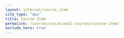 ```yaml
---
layout: internal/course_item
site_type: "apc"
title: Course Item
permalink: /courses/vocational-courses/course-item/
exclude_hero: true
---
```


<!--- This child document initializes the page in Jekyll. -->